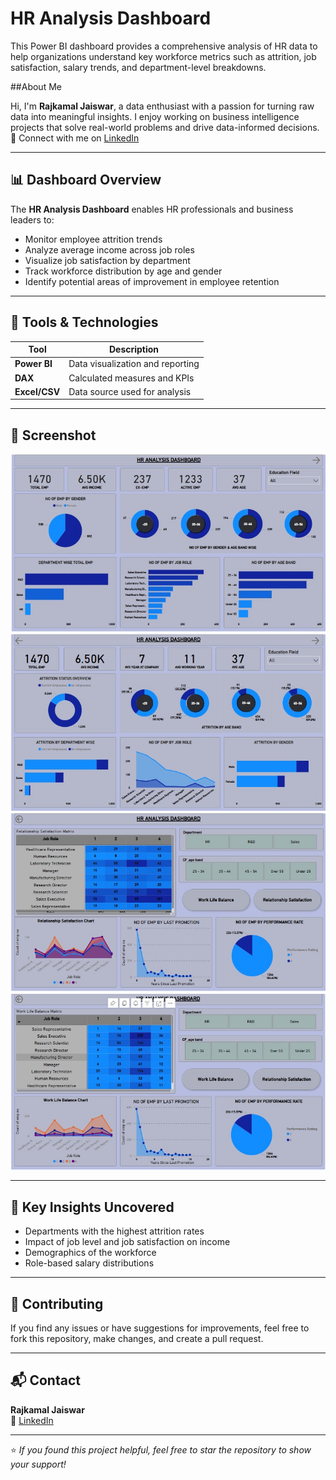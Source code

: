 # HR Analysis Dashboard

This Power BI dashboard provides a comprehensive analysis of HR data to help organizations understand key workforce metrics such as attrition, job satisfaction, salary trends, and department-level breakdowns.

##About Me

Hi, I'm **Rajkamal Jaiswar**, a data enthusiast with a passion for turning raw data into meaningful insights. I enjoy working on business intelligence projects that solve real-world problems and drive data-informed decisions.
🔗 Connect with me on [LinkedIn](https://www.linkedin.com/in/rajkamal-jaiswar)

---
## 📊 Dashboard Overview

The **HR Analysis Dashboard** enables HR professionals and business leaders to:

- Monitor employee attrition trends
- Analyze average income across job roles
- Visualize job satisfaction by department
- Track workforce distribution by age and gender
- Identify potential areas of improvement in employee retention
---

## 🧰 Tools & Technologies

| Tool         | Description                      |
|--------------|----------------------------------|
| **Power BI** | Data visualization and reporting |
| **DAX**      | Calculated measures and KPIs     |
| **Excel/CSV**| Data source used for analysis    |
---

## 📸 Screenshot
![Dashboard Preview](First_page.jpg)
![Dashboard Preview](Second_Page.jpg)
![Dashboard Preview](Last_page.jpg)
![Dashboard Preview](Last_Page_Filterbutton.jpg)

---
## 📌 Key Insights Uncovered

- Departments with the highest attrition rates
- Impact of job level and job satisfaction on income
- Demographics of the workforce
- Role-based salary distributions

---

## 🙌 Contributing

If you find any issues or have suggestions for improvements, feel free to fork this repository, make changes, and create a pull request.

---

## 📬 Contact

**Rajkamal Jaiswar**  
🔗 [LinkedIn](https://www.linkedin.com/in/rajkamal-jaiswar)

---

⭐️ *If you found this project helpful, feel free to star the repository to show your support!*
